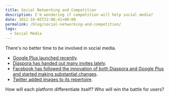 ```yaml
---
title: Social Networking and Competition
description: I'm wondering if competition will help social media?
date: 2011-10-05T22:08:41+00:00
permalink: /blog/social-networking-and-competition/
tags:
  - Social Media
---
```


There's no better time to be involved in social media.

  * [Google Plus launched recently](http://googleblog.blogspot.com/2011/06/introducing-google-project-real-life.html).
  * [Diaspora has handed out many invites lately](http://mashable.com/2010/11/23/diaspora-invites/).
  * [Facebook has followed the innovation of both Diaspora and Google Plus and started making substantial changes](https://www.facebook.com/about/timeline).
  * [Twitter added images to its repertoire](http://mashable.com/2011/08/09/twitter-photo-sharing-all/).

How will each platform differentiate itself? Who will win the battle for users?